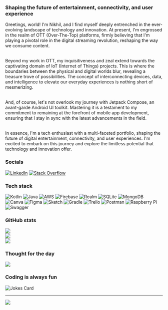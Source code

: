 ### Shaping the future of entertainment, connectivity, and user experience

Greetings, world! I'm Nikhil, and I find myself deeply entrenched in the ever-evolving landscape of technology and innovation. At present, I'm engrossed in the realm of OTT (Over-The-Top) platforms, firmly believing that I'm playing a pivotal role in the digital streaming revolution, reshaping the way we consume content.

<br>Beyond my work in OTT, my inquisitiveness and zeal extend towards the captivating domain of IoT (Internet of Things) projects. This is where the boundaries between the physical and digital worlds blur, revealing a treasure trove of possibilities. The concept of interconnecting devices, data, and intelligence to elevate our everyday experiences is nothing short of mesmerizing.

<br>And, of course, let's not overlook my journey with Jetpack Compose, an avant-garde Android UI toolkit. Mastering it is a testament to my commitment to remaining at the forefront of mobile app development, ensuring that I stay in sync with the latest advancements in the field.

<br>In essence, I'm a tech enthusiast with a multi-faceted portfolio, shaping the future of digital entertainment, connectivity, and user experiences. I'm excited to embark on this journey and explore the limitless potential that technology and innovation offer.




### Socials
[![LinkedIn](https://img.shields.io/badge/LinkedIn-%230077B5.svg?logo=linkedin&logoColor=white)](https://linkedin.com/in/nikhilcgopi) [![Stack Overflow](https://img.shields.io/badge/-Stackoverflow-FE7A16?logo=stack-overflow&logoColor=white)](https://stackoverflow.com/users/3038899) 

### Tech stack
![Kotlin](https://img.shields.io/badge/kotlin-%230095D5.svg?style=flat&logo=kotlin&logoColor=white) ![Java](https://img.shields.io/badge/java-%23ED8B00.svg?style=flat&logo=java&logoColor=white) ![AWS](https://img.shields.io/badge/AWS-%23FF9900.svg?style=flat&logo=amazon-aws&logoColor=white) ![Firebase](https://img.shields.io/badge/firebase-%23039BE5.svg?style=flat&logo=firebase) ![Realm](https://img.shields.io/badge/Realm-39477F?style=flat&logo=realm&logoColor=white) ![SQLite](https://img.shields.io/badge/sqlite-%2307405e.svg?style=flat&logo=sqlite&logoColor=white) ![MongoDB](https://img.shields.io/badge/MongoDB-%234ea94b.svg?style=flat&logo=mongodb&logoColor=white) ![Canva](https://img.shields.io/badge/Canva-%2300C4CC.svg?style=flat&logo=Canva&logoColor=white) 	![Figma](https://img.shields.io/badge/figma-%23F24E1E.svg?style=flat&logo=figma&logoColor=white) ![Sketch](https://img.shields.io/badge/Sketch-FFB387?style=flat&logo=sketch&logoColor=black) ![Gradle](https://img.shields.io/badge/Gradle-02303A.svg?style=flat&logo=Gradle&logoColor=white) ![Trello](https://img.shields.io/badge/Trello-%23026AA7.svg?style=flat&logo=Trello&logoColor=white) ![Postman](https://img.shields.io/badge/Postman-FF6C37?style=flat&logo=postman&logoColor=white) ![Raspberry Pi](https://img.shields.io/badge/-RaspberryPi-C51A4A?style=flat&logo=Raspberry-Pi) ![Swagger](https://img.shields.io/badge/-Swagger-%23Clojure?style=flat&logo=swagger&logoColor=white)
### GitHub stats
![](https://github-readme-stats.vercel.app/api?username=Nikhil-z&theme=dark&hide_border=false&include_all_commits=false&count_private=false)<br/>
![](https://github-readme-streak-stats.herokuapp.com/?user=Nikhil-z&theme=dark&hide_border=false)<br/>
![](https://github-readme-stats.vercel.app/api/top-langs/?username=Nikhil-z&theme=dark&hide_border=false&include_all_commits=false&count_private=false&layout=compact)

### Thought for the day
![](https://quotes-github-readme.vercel.app/api?type=horizontal&theme=tokyonight)

### Coding is always fun
![Jokes Card](https://readme-jokes.vercel.app/api)


---
[![](https://visitcount.itsvg.in/api?id=Nikhil-z&icon=0&color=0)](https://visitcount.itsvg.in)
